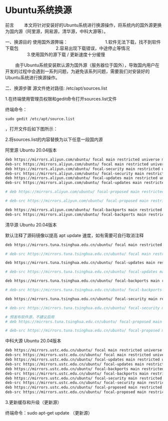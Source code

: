 # Ubuntu系统换源

前言
  本文将针对安装好的Ubuntu系统进行换源操作，将系统内的国外源更换为国内源（阿里源，网易源，清华源，中科大源等）。

一、换源目的
使用国外源弊端：
         1.软件无法下载，找不到软件下载包
         2.容易出现下载错误，中途停止等情况
         3.使用国外的源下载 / 更新速度十分缓慢

   由于Ubuntu系统安装默认源为国外源（服务器位于国外），导致国内用户在开发的过程中会遇到一系列问题，为避免该系列问题，需要我们对安装好的Ubuntu系统进行换源操作。

二、换源步骤
源文件绝对路径: /etc/apt/sources.list

1.在终端使用管理员权限和gedit命令打开sources.list文件

终端命令：

```
sudo gedit /etc/apt/source.list
```

，打开文件后如下图所示：

2.将sources.list的内容替换为以下任意一段国内源

阿里源 Ubuntu 20.04版本

```bash
deb https://mirrors.aliyun.com/ubuntu/ focal main restricted universe multiverse
deb-src https://mirrors.aliyun.com/ubuntu/ focal main restricted universe multiverse
deb https://mirrors.aliyun.com/ubuntu/ focal-security main restricted universe multiverse
deb-src https://mirrors.aliyun.com/ubuntu/ focal-security main restricted universe multiverse
deb https://mirrors.aliyun.com/ubuntu/ focal-updates main restricted universe multiverse
deb-src https://mirrors.aliyun.com/ubuntu/ focal-updates main restricted universe multiverse

# deb https://mirrors.aliyun.com/ubuntu/ focal-proposed main restricted universe multiverse

# deb-src https://mirrors.aliyun.com/ubuntu/ focal-proposed main restricted universe multiverse

deb https://mirrors.aliyun.com/ubuntu/ focal-backports main restricted universe multiverse
deb-src https://mirrors.aliyun.com/ubuntu/ focal-backports main restricted universe multiverse
```



清华源 Ubuntu 20.04版本

默认注释了源码镜像以提高 apt update 速度，如有需要可自行取消注释

```bash
deb https://mirrors.tuna.tsinghua.edu.cn/ubuntu/ focal main restricted universe multiverse

# deb-src https://mirrors.tuna.tsinghua.edu.cn/ubuntu/ focal main restricted universe multiverse

deb https://mirrors.tuna.tsinghua.edu.cn/ubuntu/ focal-updates main restricted universe multiverse

# deb-src https://mirrors.tuna.tsinghua.edu.cn/ubuntu/ focal-updates main restricted universe multiverse

deb https://mirrors.tuna.tsinghua.edu.cn/ubuntu/ focal-backports main restricted universe multiverse

# deb-src https://mirrors.tuna.tsinghua.edu.cn/ubuntu/ focal-backports main restricted universe multiverse

deb https://mirrors.tuna.tsinghua.edu.cn/ubuntu/ focal-security main restricted universe multiverse

# deb-src https://mirrors.tuna.tsinghua.edu.cn/ubuntu/ focal-security main restricted universe multiverse

# 预发布软件源，不建议启用
# deb https://mirrors.tuna.tsinghua.edu.cn/ubuntu/ focal-proposed main restricted universe multiverse

# deb-src https://mirrors.tuna.tsinghua.edu.cn/ubuntu/ focal-proposed main restricted universe multiverse
```



中科大源 Ubuntu 20.04版本

```bash
deb https://mirrors.ustc.edu.cn/ubuntu/ focal main restricted universe multiverse
deb-src https://mirrors.ustc.edu.cn/ubuntu/ focal main restricted universe multiverse
deb https://mirrors.ustc.edu.cn/ubuntu/ focal-updates main restricted universe multiverse
deb-src https://mirrors.ustc.edu.cn/ubuntu/ focal-updates main restricted universe multiverse
deb https://mirrors.ustc.edu.cn/ubuntu/ focal-backports main restricted universe multiverse
deb-src https://mirrors.ustc.edu.cn/ubuntu/ focal-backports main restricted universe multiverse
deb https://mirrors.ustc.edu.cn/ubuntu/ focal-security main restricted universe multiverse
deb-src https://mirrors.ustc.edu.cn/ubuntu/ focal-security main restricted universe multiverse
deb https://mirrors.ustc.edu.cn/ubuntu/ focal-proposed main restricted universe multiverse
deb-src https://mirrors.ustc.edu.cn/ubuntu/ focal-proposed main restricted universe multiverse
```



3.更新缓存和升级（更新源）

终端命令：sudo apt-get update （更新源）